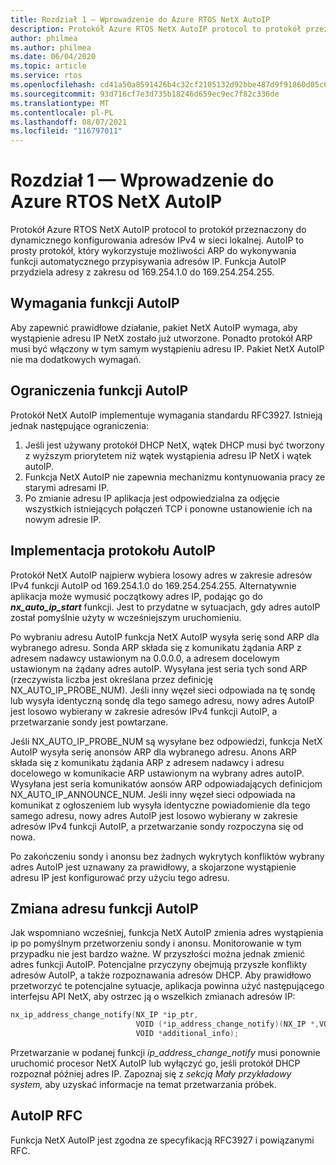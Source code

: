 ```yaml
---
title: Rozdział 1 — Wprowadzenie do Azure RTOS NetX AutoIP
description: Protokół Azure RTOS NetX AutoIP protocol to protokół przeznaczony do dynamicznego konfigurowania adresów IPv4 w sieci lokalnej.
author: philmea
ms.author: philmea
ms.date: 06/04/2020
ms.topic: article
ms.service: rtos
ms.openlocfilehash: cd41a50a8591426b4c32cf2105132d92bbe487d9f91860d05c65f1a65e6d1d1c
ms.sourcegitcommit: 93d716cf7e3d735b18246d659ec9ec7f82c336de
ms.translationtype: MT
ms.contentlocale: pl-PL
ms.lasthandoff: 08/07/2021
ms.locfileid: "116797011"
---
```

# <a name="chapter-1---introduction-to-azure-rtos-netx-autoip"></a>Rozdział 1 — Wprowadzenie do Azure RTOS NetX AutoIP
  
Protokół Azure RTOS NetX AutoIP protocol to protokół przeznaczony do dynamicznego konfigurowania adresów IPv4 w sieci lokalnej. AutoIP to prosty protokół, który wykorzystuje możliwości ARP do wykonywania funkcji automatycznego przypisywania adresów IP. Funkcja AutoIP przydziela adresy z zakresu od 169.254.1.0 do 169.254.254.255.

## <a name="autoip-requirements"></a>Wymagania funkcji AutoIP

Aby zapewnić prawidłowe działanie, pakiet NetX AutoIP wymaga, aby wystąpienie adresu IP NetX zostało już utworzone. Ponadto protokół ARP musi być włączony w tym samym wystąpieniu adresu IP. Pakiet NetX AutoIP nie ma dodatkowych wymagań.

## <a name="autoip-constraints"></a>Ograniczenia funkcji AutoIP 

Protokół NetX AutoIP implementuje wymagania standardu RFC3927. Istnieją jednak następujące ograniczenia:

1. Jeśli jest używany protokół DHCP NetX, wątek DHCP musi być tworzony z wyższym priorytetem niż wątek wystąpienia adresu IP NetX i wątek autoIP.
1. Funkcja NetX AutoIP nie zapewnia mechanizmu kontynuowania pracy ze starymi adresami IP.
1. Po zmianie adresu IP aplikacja jest odpowiedzialna za odjęcie wszystkich istniejących połączeń TCP i ponowne ustanowienie ich na nowym adresie IP.

## <a name="autoip-protocol-implementation"></a>Implementacja protokołu AutoIP

Protokół NetX AutoIP najpierw wybiera losowy adres w zakresie adresów IPv4 funkcji AutoIP od 169.254.1.0 do 169.254.254.255. Alternatywnie aplikacja może wymusić początkowy adres IP, podając go do ***nx_auto_ip_start*** funkcji. Jest to przydatne w sytuacjach, gdy adres autoIP został pomyślnie użyty w wcześniejszym uruchomieniu.

Po wybraniu adresu AutoIP funkcja NetX AutoIP wysyła serię sond ARP dla wybranego adresu. Sonda ARP składa się z komunikatu żądania ARP z adresem nadawcy ustawionym na 0.0.0.0, a adresem docelowym ustawionym na żądany adres autoIP. Wysyłana jest seria tych sond ARP (rzeczywista liczba jest określana przez definicję NX_AUTO_IP_PROBE_NUM). Jeśli inny węzeł sieci odpowiada na tę sondę lub wysyła identyczną sondę dla tego samego adresu, nowy adres AutoIP jest losowo wybierany w zakresie adresów IPv4 funkcji AutoIP, a przetwarzanie sondy jest powtarzane.

Jeśli NX_AUTO_IP_PROBE_NUM są wysyłane bez odpowiedzi, funkcja NetX AutoIP wysyła serię anonsów ARP dla wybranego adresu. Anons ARP składa się z komunikatu żądania ARP z adresem nadawcy i adresu docelowego w komunikacie ARP ustawionym na wybrany adres autoIP. Wysyłana jest seria komunikatów aonsów ARP odpowiadających definicjom NX_AUTO_IP_ANNOUNCE_NUM. Jeśli inny węzeł sieci odpowiada na komunikat z ogłoszeniem lub wysyła identyczne powiadomienie dla tego samego adresu, nowy adres AutoIP jest losowo wybierany w zakresie adresów IPv4 funkcji AutoIP, a przetwarzanie sondy rozpoczyna się od nowa.

Po zakończeniu sondy i anonsu bez żadnych wykrytych konfliktów wybrany adres AutoIP jest uznawany za prawidłowy, a skojarzone wystąpienie adresu IP jest konfigurować przy użyciu tego adresu.

## <a name="autoip-address-change"></a>Zmiana adresu funkcji AutoIP

Jak wspomniano wcześniej, funkcja NetX AutoIP zmienia adres wystąpienia ip po pomyślnym przetworzeniu sondy i anonsu. Monitorowanie w tym przypadku nie jest bardzo ważne. W przyszłości można jednak zmienić adres funkcji AutoIP. Potencjalne przyczyny obejmują przyszłe konflikty adresów AutoIP, a także rozpoznawania adresów DHCP. Aby prawidłowo przetworzyć te potencjalne sytuacje, aplikacja powinna użyć następującego interfejsu API NetX, aby ostrzec ją o wszelkich zmianach adresów IP:

```c
nx_ip_address_change_notify(NX_IP *ip_ptr,
                            VOID (*ip_address_change_notify)(NX_IP *,VOID*),
                            VOID *additional_info);
```

Przetwarzanie w podanej funkcji *ip_address_change_notify* musi ponownie uruchomić procesor NetX AutoIP lub wyłączyć go, jeśli protokół DHCP rozpoznał później adres IP. Zapoznaj się z *sekcją Mały przykładowy system,* aby uzyskać informacje na temat przetwarzania próbek.

## <a name="autoip-rfcs"></a>AutoIP RFC

Funkcja NetX AutoIP jest zgodna ze specyfikacją RFC3927 i powiązanymi RFC.
